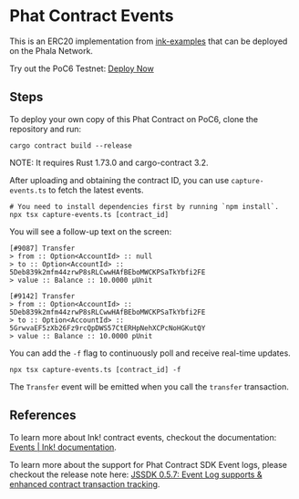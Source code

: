 # Phat Contract Events

This is an ERC20 implementation from [ink-examples](https://github.com/paritytech/ink-examples/blob/main/erc20/lib.rs) that can be deployed on the Phala Network.

Try out the PoC6 Testnet: [Deploy Now](https://phat.phala.network/contracts/add/0xcaa949f901d70b9f5ea8114dbfb08e88f56b1a5a1ad9f7439894278d21622d18)


## Steps

To deploy your own copy of this Phat Contract on PoC6, clone the repository and run:

```shell
cargo contract build --release
```

NOTE: It requires Rust 1.73.0 and cargo-contract 3.2.

After uploading and obtaining the contract ID, you can use `capture-events.ts` to fetch the latest events.

```shell
# You need to install dependencies first by running `npm install`.
npx tsx capture-events.ts [contract_id]
```

You will see a follow-up text on the screen:

```shell
[#9087] Transfer
> from :: Option<AccountId> :: null
> to :: Option<AccountId> :: 5Deb839k2mfm44zrwP8sRLCwwHAfBEboMWCKPSaTkYbfi2FE
> value :: Balance :: 10.0000 µUnit

[#9142] Transfer
> from :: Option<AccountId> :: 5Deb839k2mfm44zrwP8sRLCwwHAfBEboMWCKPSaTkYbfi2FE
> to :: Option<AccountId> :: 5GrwvaEF5zXb26Fz9rcQpDWS57CtERHpNehXCPcNoHGKutQY
> value :: Balance :: 10.0000 pUnit
```

You can add the `-f` flag to continuously poll and receive real-time updates.

```shell
npx tsx capture-events.ts [contract_id] -f
```

The `Transfer` event will be emitted when you call the `transfer` transaction.


## References

To learn more about Ink! contract events, checkout the documentation: [Events | Ink! documentation](https://use.ink/basics/events).

To learn more about the support for Phat Contract SDK Event logs, please checkout the release note here: [JSSDK 0.5.7: Event Log supports & enhanced contract transaction tracking](https://phala.network/posts/jssdk-057-event-log-supports-enhanced-contract-transaction-tracking).
